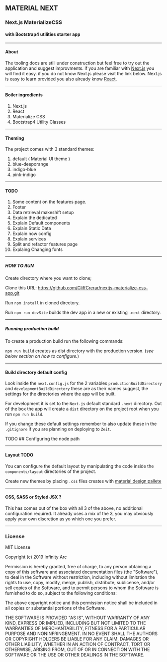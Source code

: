## MATERIAL NEXT   

### Next.js MaterializeCSS 
#### with Bootstrap4 utilities starter app
---

#### About

The tooling docs are still under construction but feel free to try out the application and suggest improvments.
if you are familiar with [Next.js](http://.nextjs.org) you will find it easy. if you do not know Next.js please visit the link below. Next.js is easy to learn provided you also already know [React](https://reactjs.org/).

---
#### Boiler ingredients

1. Next.js
2. React
3. Materialize CSS
4. Bootstrap4 Utility Classes

---
#### Theming

The project comes with 3 standard themes:

1. default ( Material UI theme )
1. blue-deeporange
2. indigo-blue
3. pink-indigo

---
#### TODO

   1. Some content on the features page.
   1. Footer
   1. Data retrieval makeshift setup
   1. Explain the dedicated
   1. Explain Default components
   1. Explain Static Data
   1. Explain now config
   1. Explain services
   1. Split and refactor features page
   1. Explaing Changing fonts

---
##### HOW TO RUN

Create directory where you want to clone;

Clone this URL: https://github.com/CliffCrerar/nextjs-materialize-css-app.git

Run `npm install` in cloned directory.

Run `npm run devSite` builds the dev app in a new or existing `.next` directory.

---
##### Running production build

To create a production build run the following commands:

`npm run build` creates as dist directory with the production version. (_see below section on how to configure._)

---
#### Build directory default config

Look inside the `next.config.js` for the 2 variables `productionBuildDirectory` and `developmentBuildDirectory` these are as their names suggest, the settings for the directories where the app will be built. 

For development it is set to the `Next.js` default standard `.next` directory. Out of the box the app will create a `dist` directory on the project root when you run `npm run build`. 

If you change these default settings remember to also update these in the `.gitignore` if you are planning on deploying to `Zeit`.

TODO ## Configuring the node path

---
#### Layout TODO

You can configure the default layout by manipulating the code inside the `components/layout` directories of the project.

Create new themes by placing `.css` files creates with [material design pallete](https://www.materialpalette.com/) 

---
#### CSS, SASS or Styled JSX ?

This has comes out of the box with all 3 of the above, no additional configuration required. It already uses a mix of the 3, you may obviously apply your own discretion as yo which one you prefer.



---
### License 

MIT License

Copyright (c) 2019 Infinity Arc

Permission is hereby granted, free of charge, to any person obtaining a copy
of this software and associated documentation files (the "Software"), to deal
in the Software without restriction, including without limitation the rights
to use, copy, modify, merge, publish, distribute, sublicense, and/or sell
copies of the Software, and to permit persons to whom the Software is
furnished to do so, subject to the following conditions:

The above copyright notice and this permission notice shall be included in all
copies or substantial portions of the Software.

THE SOFTWARE IS PROVIDED "AS IS", WITHOUT WARRANTY OF ANY KIND, EXPRESS OR
IMPLIED, INCLUDING BUT NOT LIMITED TO THE WARRANTIES OF MERCHANTABILITY,
FITNESS FOR A PARTICULAR PURPOSE AND NONINFRINGEMENT. IN NO EVENT SHALL THE
AUTHORS OR COPYRIGHT HOLDERS BE LIABLE FOR ANY CLAIM, DAMAGES OR OTHER
LIABILITY, WHETHER IN AN ACTION OF CONTRACT, TORT OR OTHERWISE, ARISING FROM,
OUT OF OR IN CONNECTION WITH THE SOFTWARE OR THE USE OR OTHER DEALINGS IN THE
SOFTWARE.